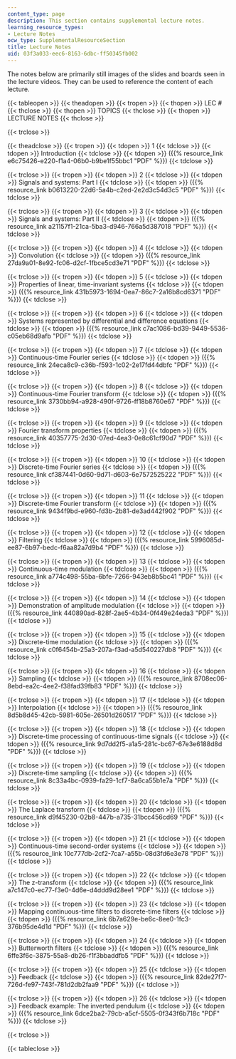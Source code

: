 ```yaml
---
content_type: page
description: This section contains supplemental lecture notes.
learning_resource_types:
- Lecture Notes
ocw_type: SupplementalResourceSection
title: Lecture Notes
uid: 03f3a033-eec6-8163-6dbc-ff50345fb002
---
```


The notes below are primarily still images of the slides and boards seen in the lecture videos. They can be used to reference the content of each lecture.

{{< tableopen >}}
{{< theadopen >}}
{{< tropen >}}
{{< thopen >}}
LEC #
{{< thclose >}}
{{< thopen >}}
TOPICS
{{< thclose >}}
{{< thopen >}}
LECTURE NOTES
{{< thclose >}}

{{< trclose >}}

{{< theadclose >}}
{{< tropen >}}
{{< tdopen >}}
1
{{< tdclose >}}
{{< tdopen >}}
Introduction
{{< tdclose >}}
{{< tdopen >}}
({{% resource_link e6c75426-e220-f1a4-06b0-b9be1f55bbc1 "PDF" %}})
{{< tdclose >}}

{{< trclose >}}
{{< tropen >}}
{{< tdopen >}}
2
{{< tdclose >}}
{{< tdopen >}}
Signals and systems: Part I
{{< tdclose >}}
{{< tdopen >}}
({{% resource_link b0613220-22d6-5a4b-c2ed-2e2d3c54d3c5 "PDF" %}})
{{< tdclose >}}

{{< trclose >}}
{{< tropen >}}
{{< tdopen >}}
3
{{< tdclose >}}
{{< tdopen >}}
Signals and systems: Part II
{{< tdclose >}}
{{< tdopen >}}
({{% resource_link a21157f1-21ca-5ba3-d946-766a5d387018 "PDF" %}})
{{< tdclose >}}

{{< trclose >}}
{{< tropen >}}
{{< tdopen >}}
4
{{< tdclose >}}
{{< tdopen >}}
Convolution
{{< tdclose >}}
{{< tdopen >}}
({{% resource_link 27da9a01-8e92-fc06-d2cf-1fbce5cd3e71 "PDF" %}})
{{< tdclose >}}

{{< trclose >}}
{{< tropen >}}
{{< tdopen >}}
5
{{< tdclose >}}
{{< tdopen >}}
Properties of linear, time-invariant systems
{{< tdclose >}}
{{< tdopen >}}
({{% resource_link 431b5973-1694-0ea7-86c7-2a16b8cd6371 "PDF" %}})
{{< tdclose >}}

{{< trclose >}}
{{< tropen >}}
{{< tdopen >}}
6
{{< tdclose >}}
{{< tdopen >}}
Systems represented by differential and difference equations
{{< tdclose >}}
{{< tdopen >}}
({{% resource_link c7ac1086-bd39-9449-5536-c05eb68d9afb "PDF" %}})
{{< tdclose >}}

{{< trclose >}}
{{< tropen >}}
{{< tdopen >}}
7
{{< tdclose >}}
{{< tdopen >}}
Continuous-time Fourier series
{{< tdclose >}}
{{< tdopen >}}
({{% resource_link 24eca8c9-c36b-f593-1c02-2e17fd44dbfc "PDF" %}})
{{< tdclose >}}

{{< trclose >}}
{{< tropen >}}
{{< tdopen >}}
8
{{< tdclose >}}
{{< tdopen >}}
Continuous-time Fourier transform
{{< tdclose >}}
{{< tdopen >}}
({{% resource_link 3730bb94-a928-490f-9726-ff18b8760e67 "PDF" %}})
{{< tdclose >}}

{{< trclose >}}
{{< tropen >}}
{{< tdopen >}}
9
{{< tdclose >}}
{{< tdopen >}}
Fourier transform properties
{{< tdclose >}}
{{< tdopen >}}
({{% resource_link 40357775-2d30-07ed-4ea3-0e8c61cf90d7 "PDF" %}})
{{< tdclose >}}

{{< trclose >}}
{{< tropen >}}
{{< tdopen >}}
10
{{< tdclose >}}
{{< tdopen >}}
Discrete-time Fourier series
{{< tdclose >}}
{{< tdopen >}}
({{% resource_link cf387441-0d60-9d71-d603-6e7572525222 "PDF" %}})
{{< tdclose >}}

{{< trclose >}}
{{< tropen >}}
{{< tdopen >}}
11
{{< tdclose >}}
{{< tdopen >}}
Discrete-time Fourier transform
{{< tdclose >}}
{{< tdopen >}}
({{% resource_link 9434f9bd-e960-fd3b-2b81-de3ad442f902 "PDF" %}})
{{< tdclose >}}

{{< trclose >}}
{{< tropen >}}
{{< tdopen >}}
12
{{< tdclose >}}
{{< tdopen >}}
Filtering
{{< tdclose >}}
{{< tdopen >}}
({{% resource_link 5996085d-ee87-6b97-bedc-f6aa82a7d9b4 "PDF" %}})
{{< tdclose >}}

{{< trclose >}}
{{< tropen >}}
{{< tdopen >}}
13
{{< tdclose >}}
{{< tdopen >}}
Continuous-time modulation
{{< tdclose >}}
{{< tdopen >}}
({{% resource_link a774c498-55ba-6bfe-7266-943eb8b5bc41 "PDF" %}})
{{< tdclose >}}

{{< trclose >}}
{{< tropen >}}
{{< tdopen >}}
14
{{< tdclose >}}
{{< tdopen >}}
Demonstration of amplitude modulation
{{< tdclose >}}
{{< tdopen >}}
({{% resource_link 440890ad-828f-2ae5-4b34-0f449e24eda3 "PDF" %}})
{{< tdclose >}}

{{< trclose >}}
{{< tropen >}}
{{< tdopen >}}
15
{{< tdclose >}}
{{< tdopen >}}
Discrete-time modulation
{{< tdclose >}}
{{< tdopen >}}
({{% resource_link c0f6454b-25a3-207a-f3ad-a5d540227db8 "PDF" %}})
{{< tdclose >}}

{{< trclose >}}
{{< tropen >}}
{{< tdopen >}}
16
{{< tdclose >}}
{{< tdopen >}}
Sampling
{{< tdclose >}}
{{< tdopen >}}
({{% resource_link 8708ec06-8ebd-ea2c-4ee2-f38fad39fb83 "PDF" %}})
{{< tdclose >}}

{{< trclose >}}
{{< tropen >}}
{{< tdopen >}}
17
{{< tdclose >}}
{{< tdopen >}}
Interpolation
{{< tdclose >}}
{{< tdopen >}}
({{% resource_link 8d5b8d45-42cb-5981-605e-26501d260517 "PDF" %}})
{{< tdclose >}}

{{< trclose >}}
{{< tropen >}}
{{< tdopen >}}
18
{{< tdclose >}}
{{< tdopen >}}
Discrete-time processing of continuous-time signals
{{< tdclose >}}
{{< tdopen >}}
({{% resource_link 9d7dd2f5-a1a5-281c-bc67-67e3e6188d8d "PDF" %}})
{{< tdclose >}}

{{< trclose >}}
{{< tropen >}}
{{< tdopen >}}
19
{{< tdclose >}}
{{< tdopen >}}
Discrete-time sampling
{{< tdclose >}}
{{< tdopen >}}
({{% resource_link 8c33a4bc-0939-fa29-1cf7-8a6ca55b1e7a "PDF" %}})
{{< tdclose >}}

{{< trclose >}}
{{< tropen >}}
{{< tdopen >}}
20
{{< tdclose >}}
{{< tdopen >}}
The Laplace transform
{{< tdclose >}}
{{< tdopen >}}
({{% resource_link d9f45230-02b8-447b-a735-31bcc456cd69 "PDF" %}})
{{< tdclose >}}

{{< trclose >}}
{{< tropen >}}
{{< tdopen >}}
21
{{< tdclose >}}
{{< tdopen >}}
Continuous-time second-order systems
{{< tdclose >}}
{{< tdopen >}}
({{% resource_link 10c777db-2cf2-7ca7-a55b-08d3fd6e3e78 "PDF" %}})
{{< tdclose >}}

{{< trclose >}}
{{< tropen >}}
{{< tdopen >}}
22
{{< tdclose >}}
{{< tdopen >}}
The z-transform
{{< tdclose >}}
{{< tdopen >}}
({{% resource_link a7c147c0-ec77-f3e0-4d6e-d4ddd9d28ee1 "PDF" %}})
{{< tdclose >}}

{{< trclose >}}
{{< tropen >}}
{{< tdopen >}}
23
{{< tdclose >}}
{{< tdopen >}}
Mapping continuous-time filters to discrete-time filters
{{< tdclose >}}
{{< tdopen >}}
({{% resource_link 6b7a629e-be6c-8ee0-1fc3-376b95de4d1d "PDF" %}})
{{< tdclose >}}

{{< trclose >}}
{{< tropen >}}
{{< tdopen >}}
24
{{< tdclose >}}
{{< tdopen >}}
Butterworth filters
{{< tdclose >}}
{{< tdopen >}}
({{% resource_link 6ffe3f6c-3875-55a8-db26-f1f3bbaddfb5 "PDF" %}})
{{< tdclose >}}

{{< trclose >}}
{{< tropen >}}
{{< tdopen >}}
25
{{< tdclose >}}
{{< tdopen >}}
Feedback
{{< tdclose >}}
{{< tdopen >}}
({{% resource_link 82de27f7-726d-fe97-743f-781d2db2faa9 "PDF" %}})
{{< tdclose >}}

{{< trclose >}}
{{< tropen >}}
{{< tdopen >}}
26
{{< tdclose >}}
{{< tdopen >}}
Feedback example: The inverted pendulum
{{< tdclose >}}
{{< tdopen >}}
({{% resource_link 6dce2ba2-79cb-a5cf-5505-0f343f6b718c "PDF" %}})
{{< tdclose >}}

{{< trclose >}}

{{< tableclose >}}